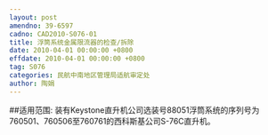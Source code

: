 ```yaml
---
layout: post
amendno: 39-6597
cadno: CAD2010-S076-01
title: 浮筒系统金属限流器的检查/拆除
date: 2010-04-01 00:00:00 +0800
effdate: 2010-04-01 00:00:00 +0800
tag: S076
categories: 民航中南地区管理局适航审定处
author: 陶娟
---
```


##适用范围:
装有Keystone直升机公司选装号88051浮筒系统的序列号为760501、760506至760761的西科斯基公司S-76C直升机。

